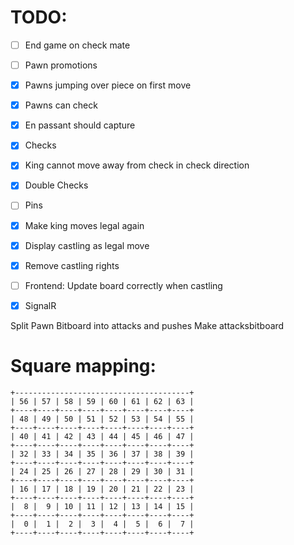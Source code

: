 # TODO:

- [ ] End game on check mate
- [ ] Pawn promotions
- [x] Pawns jumping over piece on first move
- [x] Pawns can check
- [x] En passant should capture
- [x] Checks
- [x] King cannot move away from check in check direction
- [x] Double Checks
- [ ] Pins
- [x] Make king moves legal again
- [x] Display castling as legal move
- [x] Remove castling rights
- [ ] Frontend: Update board correctly when castling
- [x] SignalR


Split Pawn Bitboard into attacks and pushes
Make attacksbitboard

# Square mapping:

```
+---------------------------------------+
| 56 | 57 | 58 | 59 | 60 | 61 | 62 | 63 |
+----+----+----+----+----+----+----+----+
| 48 | 49 | 50 | 51 | 52 | 53 | 54 | 55 |
+----+----+----+----+----+----+----+----+
| 40 | 41 | 42 | 43 | 44 | 45 | 46 | 47 |
+----+----+----+----+----+----+----+----+
| 32 | 33 | 34 | 35 | 36 | 37 | 38 | 39 |
+----+----+----+----+----+----+----+----+
| 24 | 25 | 26 | 27 | 28 | 29 | 30 | 31 |
+----+----+----+----+----+----+----+----+
| 16 | 17 | 18 | 19 | 20 | 21 | 22 | 23 |
+----+----+----+----+----+----+----+----+
|  8 |  9 | 10 | 11 | 12 | 13 | 14 | 15 |
+----+----+----+----+----+----+----+----+
|  0 |  1 |  2 |  3 |  4 |  5 |  6 |  7 |
+----+----+----+----+----+----+----+----+
```